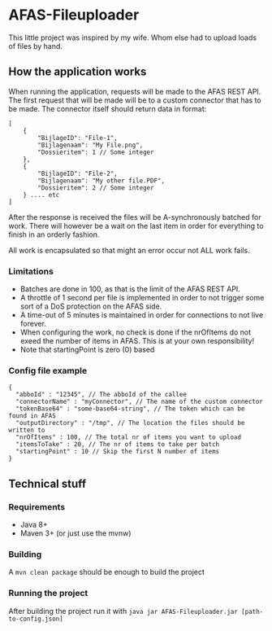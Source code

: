 # AFAS-Fileuploader
This little project was inspired by my wife. Whom else had to upload loads of files by hand.

## How the application works
When running the application, requests will be made to the AFAS REST API.
The first request that will be made will be to a custom connector that has to be made. 
The connector itself should return data in format:
```
[
    {
        "BijlageID": "File-1",
        "Bijlagenaam": "My File.png",
        "Dossieritem": 1 // Some integer
    },
    {
        "BijlageID": "File-2",
        "Bijlagenaam": "My other file.PDF",
        "Dossieritem": 2 // Some integer
    } .... etc
]
``` 

After the response is received the files will be A-synchronously batched for work.
There will however be a wait on the last item in order for everything to finish in an orderly fashion. 

All work is encapsulated so that might an error occur not ALL work fails.

### Limitations
* Batches are done in 100, as that is the limit of the AFAS REST API.
* A throttle of 1 second per file is implemented in order to not trigger some sort of a DoS protection on the AFAS side.
* A time-out of 5 minutes is maintained in order for connections to not live forever.
* When configuring the work, no check is done if the nrOfItems do not exeed the number of items in AFAS. This is at your own responsibility!
* Note that startingPoint is zero (0) based

### Config file example
```
{
  "abboId" : "12345", // The abboId of the callee
  "connectorName" : "myConnector", // The name of the custom connector
  "tokenBase64" : "some-base64-string", // The token which can be found in AFAS
  "outputDirectory" : "/tmp", // The location the files should be written to
  "nrOfItems" : 100, // The total nr of items you want to upload
  "itemsToTake" : 20, // The nr of items to take per batch
  "startingPoint" : 10 // Skip the first N number of items
}
```

## Technical stuff 
### Requirements
* Java 8+
* Maven 3+ (or just use the mvnw)

### Building
A ```mvn clean package``` should be enough to build the project

### Running the project
After building the project run it with ```java jar AFAS-Fileuploader.jar [path-to-config.json]```
 